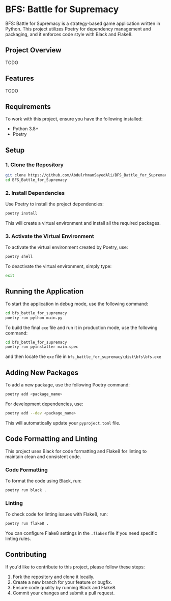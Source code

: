 # BFS: Battle for Supremacy

BFS: Battle for Supremacy is a strategy-based game application written in Python. This project utilizes Poetry for dependency management and packaging, and it enforces code style with Black and Flake8.

## Project Overview

TODO

## Features

TODO

## Requirements

To work with this project, ensure you have the following installed:

- Python 3.8+
- Poetry

## Setup

### 1. Clone the Repository

```bash
git clone https://github.com/AbdulrhmanSayedAli/BFS_Battle_for_Supremacy.git
cd BFS_Battle_for_Supremacy
```

### 2. Install Dependencies

Use Poetry to install the project dependencies:

```bash
poetry install
```

This will create a virtual environment and install all the required packages.

### 3. Activate the Virtual Environment

To activate the virtual environment created by Poetry, use:

```bash
poetry shell
```

To deactivate the virtual environment, simply type:

```bash
exit
```

## Running the Application

To start the application in debug mode, use the following command:

```bash
cd bfs_battle_for_supremacy
poetry run python main.py
```

To build the final `exe` file and run it in production mode, use the following command:

```bash
cd bfs_battle_for_supremacy
poetry run pyinstaller main.spec
```

and then locate the `exe` file in `bfs_battle_for_supremacy\dist\bfs\bfs.exe`

## Adding New Packages

To add a new package, use the following Poetry command:

```bash
poetry add <package_name>
```

For development dependencies, use:

```bash
poetry add --dev <package_name>
```

This will automatically update your `pyproject.toml` file.

## Code Formatting and Linting

This project uses Black for code formatting and Flake8 for linting to maintain clean and consistent code.

### Code Formatting

To format the code using Black, run:

```bash
poetry run black .
```

### Linting

To check code for linting issues with Flake8, run:

```bash
poetry run flake8 .
```

You can configure Flake8 settings in the `.flake8` file if you need specific linting rules.

## Contributing

If you'd like to contribute to this project, please follow these steps:

1. Fork the repository and clone it locally.
2. Create a new branch for your feature or bugfix.
3. Ensure code quality by running Black and Flake8.
4. Commit your changes and submit a pull request.
